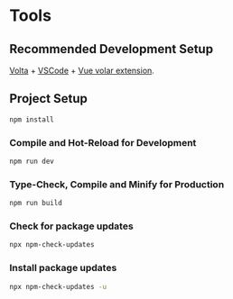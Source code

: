 # Tools

## Recommended Development Setup

[Volta](https://volta.sh/) + [VSCode](https://code.visualstudio.com/) + [Vue volar extension](https://marketplace.visualstudio.com/items?itemName=Vue.volar).

## Project Setup

```sh
npm install
```

### Compile and Hot-Reload for Development

```sh
npm run dev
```

### Type-Check, Compile and Minify for Production

```sh
npm run build
```

### Check for package updates

```sh
npx npm-check-updates
```

### Install package updates

```sh
npx npm-check-updates -u
```
